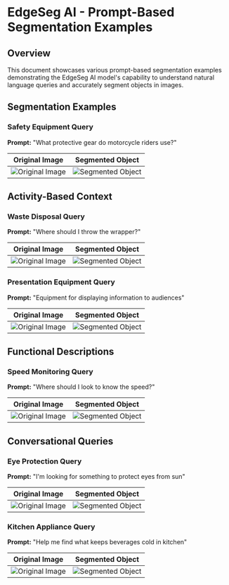 # EdgeSeg AI - Prompt-Based Segmentation Examples

## Overview

This document showcases various prompt-based segmentation examples demonstrating the EdgeSeg AI model's capability to understand natural language queries and accurately segment objects in images.

## Segmentation Examples

### Safety Equipment Query

**Prompt:** "What protective gear do motorcycle riders use?"

| Original Image | Segmented Object |
|----------------|------------------|
| ![Original Image](https://ik.imagekit.io/lbiij6kvl/111.png?updatedAt=1752262067954) | ![Segmented Object](https://ik.imagekit.io/lbiij6kvl/1111.png?updatedAt=1752262082014) |

## Activity-Based Context

### Waste Disposal Query

**Prompt:** "Where should I throw the wrapper?"

| Original Image | Segmented Object |
|----------------|------------------|
| ![Original Image](https://ik.imagekit.io/lbiij6kvl/555.png?updatedAt=1752266427882) | ![Segmented Object](https://ik.imagekit.io/lbiij6kvl/5555.png?updatedAt=1752266447020) |

### Presentation Equipment Query

**Prompt:** "Equipment for displaying information to audiences"

| Original Image | Segmented Object |
|----------------|------------------|
| ![Original Image](https://ik.imagekit.io/lbiij6kvl/222.png?updatedAt=1752262579502) | ![Segmented Object](https://ik.imagekit.io/lbiij6kvl/2222.png?updatedAt=1752262625916) |

## Functional Descriptions

### Speed Monitoring Query

**Prompt:** "Where should I look to know the speed?"

| Original Image | Segmented Object |
|----------------|------------------|
| ![Original Image](https://ik.imagekit.io/lbiij6kvl/aaa.png?updatedAt=1752259527318) | ![Segmented Object](https://ik.imagekit.io/lbiij6kvl/bbb.png?updatedAt=1752259736090) |

## Conversational Queries

### Eye Protection Query

**Prompt:** "I'm looking for something to protect eyes from sun"

| Original Image | Segmented Object |
|----------------|------------------|
| ![Original Image](https://ik.imagekit.io/lbiij6kvl/333.png?updatedAt=1752264755341) | ![Segmented Object](https://ik.imagekit.io/lbiij6kvl/3333.png?updatedAt=1752264769861) |

### Kitchen Appliance Query

**Prompt:** "Help me find what keeps beverages cold in kitchen"

| Original Image | Segmented Object |
|----------------|------------------|
| ![Original Image](https://ik.imagekit.io/lbiij6kvl/444.png?updatedAt=1752265459579) | ![Segmented Object](https://ik.imagekit.io/lbiij6kvl/4444.png?updatedAt=1752265477679) |
